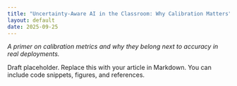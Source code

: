 ```yaml
---
title: "Uncertainty-Aware AI in the Classroom: Why Calibration Matters"
layout: default
date: 2025-09-25
---
```


<p><em>A primer on calibration metrics and why they belong next to accuracy in real deployments.</em></p>

<p>Draft placeholder. Replace this with your article in Markdown. You can include code snippets, figures, and references.</p>
